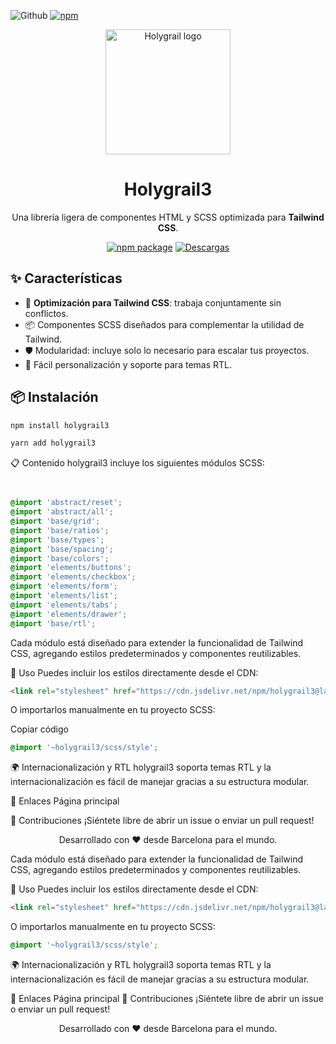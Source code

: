 ![Github](https://img.shields.io/github/v/release/holygrail3/holygrail?logo=HolygrailCSS)
[![npm](https://img.shields.io/npm/v/holygrail3.svg)](https://www.npmjs.com/package/holygrail3)


<p align="center">
  <a href="https://holyguide.es">
    <img width="200" src="https://res.cloudinary.com/manuel-ruiz/image/upload/v1576145416/holygrail/logoholy.svg" alt="Holygrail logo">
  </a>
</p>

<h1 align="center">Holygrail3</h1>

<div align="center">

Una librería ligera de componentes HTML y SCSS optimizada para **Tailwind CSS**.

[![npm package](https://img.shields.io/npm/v/holygrail3.svg?style=flat-square)](https://www.npmjs.com/package/holygrail3)
[![Descargas](https://img.shields.io/npm/dt/holygrail3.svg?style=flat-square)](https://www.npmjs.com/package/holygrail3)

</div>

## ✨ Características

- 🌈 **Optimización para Tailwind CSS**: trabaja conjuntamente sin conflictos.
- 📦 Componentes SCSS diseñados para complementar la utilidad de Tailwind.
- 🛡 Modularidad: incluye solo lo necesario para escalar tus proyectos.
- 🎨 Fácil personalización y soporte para temas RTL.

## 📦 Instalación

```bash
npm install holygrail3

yarn add holygrail3
```

📋 Contenido
holygrail3 incluye los siguientes módulos SCSS:

```css


@import 'abstract/reset';
@import 'abstract/all';
@import 'base/grid';
@import 'base/ratios';
@import 'base/types';
@import 'base/spacing';
@import 'base/colors';
@import 'elements/buttons';
@import 'elements/checkbox';
@import 'elements/form';
@import 'elements/list';
@import 'elements/tabs';
@import 'elements/drawer';
@import 'base/rtl';
```

Cada módulo está diseñado para extender la funcionalidad de Tailwind CSS, agregando estilos predeterminados y componentes reutilizables.

🔨 Uso
Puedes incluir los estilos directamente desde el CDN:

```html
<link rel="stylesheet" href="https://cdn.jsdelivr.net/npm/holygrail3@latest/dist/style.css">
```

O importarlos manualmente en tu proyecto SCSS:


Copiar código
```css
@import '~holygrail3/scss/style';
```

🌍 Internacionalización y RTL
holygrail3 soporta temas RTL y la internacionalización es fácil de manejar gracias a su estructura modular.

🔗 Enlaces
Página principal


🤝 Contribuciones
¡Siéntete libre de abrir un issue o enviar un pull request!

<p align="center"> Desarrollado con ❤️ desde Barcelona para el mundo. </p> 






Cada módulo está diseñado para extender la funcionalidad de Tailwind CSS, agregando estilos predeterminados y componentes reutilizables.

🔨 Uso
Puedes incluir los estilos directamente desde el CDN:


```html
<link rel="stylesheet" href="https://cdn.jsdelivr.net/npm/holygrail3@latest/dist/style.css">
```

O importarlos manualmente en tu proyecto SCSS:


```css
@import '~holygrail3/scss/style';
```

🌍 Internacionalización y RTL
holygrail3 soporta temas RTL y la internacionalización es fácil de manejar gracias a su estructura modular.

🔗 Enlaces
Página principal
🤝 Contribuciones
¡Siéntete libre de abrir un issue o enviar un pull request!

<p align="center"> Desarrollado con ❤️ desde Barcelona para el mundo. </p>





